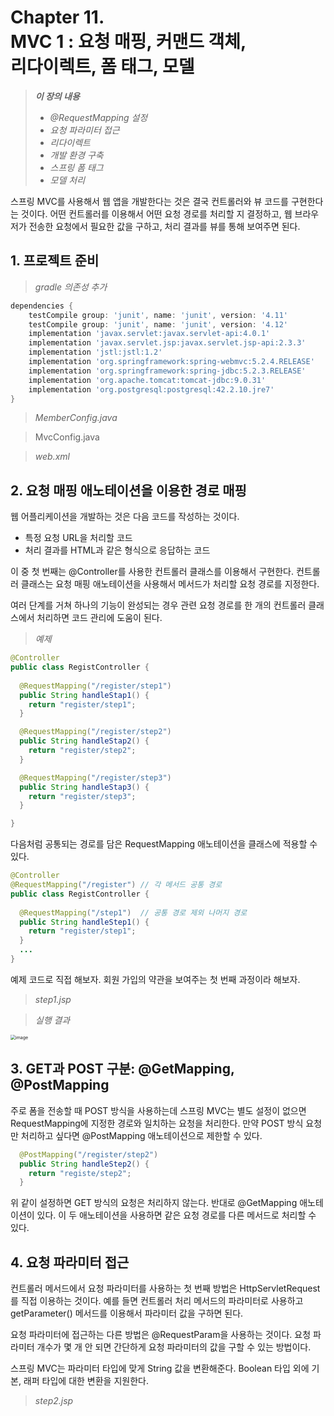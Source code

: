 # Chapter 11.<br>MVC 1 : 요청 매핑, 커맨드 객체, <br>리다이렉트, 폼 태그, 모델

> ***이 장의 내용***
>
> - *@RequestMapping 설정*
> - *요청 파라미터 접근*
> - *리다이렉트*
> - *개발 환경 구축*
> - *스프링 폼 태그*
> - *모델 처리*



스프링 MVC를 사용해서 웹 앱을 개발한다는 것은 결국 컨트롤러와 뷰 코드를 구현한다는 것이다.
어떤 컨트롤러를 이용해서 어떤 요청 경로를 처리할 지 결정하고, 웹 브라우저가 전송한 요청에서 필요한 값을 구하고, 처리 결과를 뷰를 통해 보여주면 된다.



## 1. 프로젝트 준비

> *gradle 의존성 추가*

```groovy
dependencies {
    testCompile group: 'junit', name: 'junit', version: '4.11'
    testCompile group: 'junit', name: 'junit', version: '4.12'
    implementation 'javax.servlet:javax.servlet-api:4.0.1'
    implementation 'javax.servlet.jsp:javax.servlet.jsp-api:2.3.3'
    implementation 'jstl:jstl:1.2'
    implementation 'org.springframework:spring-webmvc:5.2.4.RELEASE'
    implementation 'org.springframework:spring-jdbc:5.2.3.RELEASE'
    implementation 'org.apache.tomcat:tomcat-jdbc:9.0.31'
    implementation 'org.postgresql:postgresql:42.2.10.jre7'
}
```



> *MemberConfig.java*

<script src="https://gist.github.com/dcf18d4d5768f5a3832bb907cb8a86e4.js"></script>

> MvcConfig.java

<script src="https://gist.github.com/db419ea48d26ac2458b3fc39dbcebd44.js"></script>

> *web.xml*

<script src="https://gist.github.com/b0044bd74de1af4d342385080cc92340.js"></script>



## 2. 요청 매핑 애노테이션을 이용한 경로 매핑

웹 어플리케이션을 개발하는 것은 다음 코드를 작성하는 것이다.

- 특정 요청 URL을 처리할 코드
- 처리 결과를 HTML과 같은 형식으로 응답하는 코드

이 중 첫 번째는 @Controller를 사용한 컨트롤러 클래스를 이용해서 구현한다. 컨트롤러 클래스는 요청 매핑 애노테이션을 사용해서 메서드가 처리할 요청 경로를 지정한다. 

여러 단계를 거쳐 하나의 기능이 완성되는 경우 관련 요청 경로를 한 개의 컨트롤러 클래스에서 처리하면 코드 관리에 도움이 된다.

> *예제*

```java
@Controller
public class RegistController {
  
  @RequestMapping("/register/step1")
  public String handleStap1() {
    return "register/step1";
  }

  @RequestMapping("/register/step2")
  public String handleStap2() {
    return "register/step2";
  }

  @RequestMapping("/register/step3")
  public String handleStap3() {
    return "register/step3";
  }

}
```

다음처럼 공통되는 경로를 담은 RequestMapping 애노테이션을 클래스에 적용할 수 있다.

```java
@Controller
@RequestMapping("/register") // 각 메서드 공통 경로
public class RegistController {
  
  @RequestMapping("/step1")  // 공통 경로 제외 나머지 경로
  public String handleStep1() {
    return "register/step1";
  }
  ...
}
```



예제 코드로 직접 해보자. 회원 가입의 약관을 보여주는 첫 번째 과정이라 해보자.

<script src="https://gist.github.com/0b04a4f99b77c47ea8d3f1df2d1dbc84.js"></script>

> *step1.jsp*

<script src="https://gist.github.com/791d8e0d48254338e92fcfe761caa930.js"></script>

<script src="https://gist.github.com/447ad2f8109d7306306ca4b34f99bc04.js"></script>

> *실행 결과*

<img src="https://user-images.githubusercontent.com/43429667/79099376-ef38c000-7d9e-11ea-99a5-87eabc155fa7.png" alt="image" style="zoom:50%;" />



## 3. GET과 POST 구분: @GetMapping, @PostMapping

주로 폼을 전송할 때 POST 방식을 사용하는데 스프링 MVC는 별도 설정이 없으면 RequestMapping에 지정한 경로와 일치하는 요청을 처리한다. 만약 POST 방식 요청만 처리하고 싶다면 @PostMapping 애노테이션으로 제한할 수 있다.

```java
  @PostMapping("/register/step2")
  public String handleStep2() {
    return "registe/step2";
  }
```

위 같이 설정하면 GET 방식의 요청은 처리하지 않는다. 반대로 @GetMapping 애노테이션이 있다.
이 두 애노테이션을 사용하면 같은 요청 경로를 다른 메서드로 처리할 수 있다.



## 4. 요청 파라미터 접근

컨트롤러 메서드에서 요청 파라미터를 사용하는 첫 번째 방법은 HttpServletRequest를 직접 이용하는 것이다.
예를 들면 컨트롤러 처리 메서드의 파라미터로 사용하고 getParameter() 메서드를 이용해서 파라미터 값을 구하면 된다.

<script src="https://gist.github.com/a8b18bd65c0072b8bec4014fb9601dad.js"></script>

요청 파라미터에 접근하는 다른 방법은 @RequestParam을 사용하는 것이다. 요청 파라미터 개수가 몇 개 안 되면 간단하게 요청 파라미터의 값을 구할 수 있는 방법이다. 

<script src="https://gist.github.com/92af2a171bfaf0f5ee843be579d4299c.js"></script>

스프링 MVC는 파라미터 타입에 맞게 String 값을 변환해준다. Boolean 타입 외에 기본, 래퍼 타입에 대한 변환을 지원한다.

> *step2.jsp*

